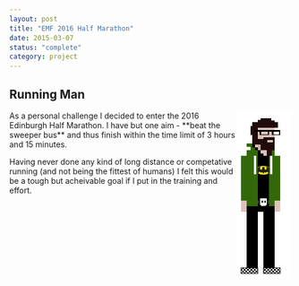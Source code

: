 ```yaml
---
layout: post
title: "EMF 2016 Half Marathon"
date: 2015-03-07
status: "complete"
category: project
---
```


## Running Man
<img align="right" src="/projects/img/8bitscottwbody.png">
As a personal challenge I decided to enter the 2016 Edinburgh Half Marathon. I have but one aim - **beat the sweeper bus** and thus finish within the time limit of 3 hours and 15 minutes.

Having never done any kind of long distance or competative running (and not being the fittest of humans) I felt this would be a tough but acheivable goal if I put in the training and effort.

